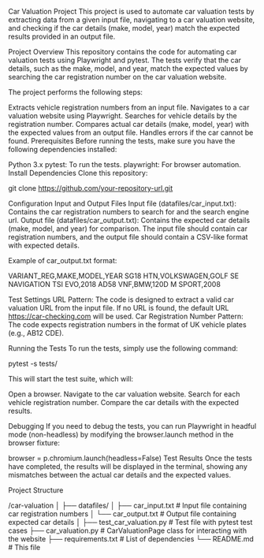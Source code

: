 
Car Valuation Project
This project is used to automate car valuation tests by extracting data from a given input file, navigating to a car valuation website, and checking if the car details (make, model, year) match the expected results provided in an output file.

Project Overview
This repository contains the code for automating car valuation tests using Playwright and pytest. The tests verify that the car details, such as the make, model, and year, match the expected values by searching the car registration number on the car valuation website.

The project performs the following steps:

Extracts vehicle registration numbers from an input file.
Navigates to a car valuation website using Playwright.
Searches for vehicle details by the registration number.
Compares actual car details (make, model, year) with the expected values from an output file.
Handles errors if the car cannot be found.
Prerequisites
Before running the tests, make sure you have the following dependencies installed:

Python 3.x
pytest: To run the tests.
playwright: For browser automation.
Install Dependencies
Clone this repository:

git clone https://github.com/your-repository-url.git

Configuration
Input and Output Files
Input file (datafiles/car_input.txt): Contains the car registration numbers to search for and the search engine url.
Output file (datafiles/car_output.txt): Contains the expected car details (make, model, and year) for comparison.
The input file should contain car registration numbers, and the output file should contain a CSV-like format with expected details.

Example of car_output.txt format:

VARIANT_REG,MAKE,MODEL,YEAR
SG18 HTN,VOLKSWAGEN,GOLF SE NAVIGATION TSI EVO,2018
AD58 VNF,BMW,120D M SPORT,2008

Test Settings
URL Pattern: The code is designed to extract a valid car valuation URL from the input file. If no URL is found, the default URL https://car-checking.com will be used.
Car Registration Number Pattern: The code expects registration numbers in the format of UK vehicle plates (e.g., AB12 CDE).

Running the Tests
To run the tests, simply use the following command:

pytest -s tests/

This will start the test suite, which will:

Open a browser.
Navigate to the car valuation website.
Search for each vehicle registration number.
Compare the car details with the expected results.

Debugging
If you need to debug the tests, you can run Playwright in headful mode (non-headless) by modifying the browser.launch method in the browser fixture:

browser = p.chromium.launch(headless=False)
Test Results
Once the tests have completed, the results will be displayed in the terminal, showing any mismatches between the actual car details and the expected values.

Project Structure

/car-valuation
│
├── datafiles/
│   ├── car_input.txt      # Input file containing car registration numbers
│   └── car_output.txt     # Output file containing expected car details
│
├── test_car_valuation.py  # Test file with pytest test cases
├── car_valuation.py       # CarValuationPage class for interacting with the website
├── requirements.txt       # List of dependencies
└── README.md              # This file

